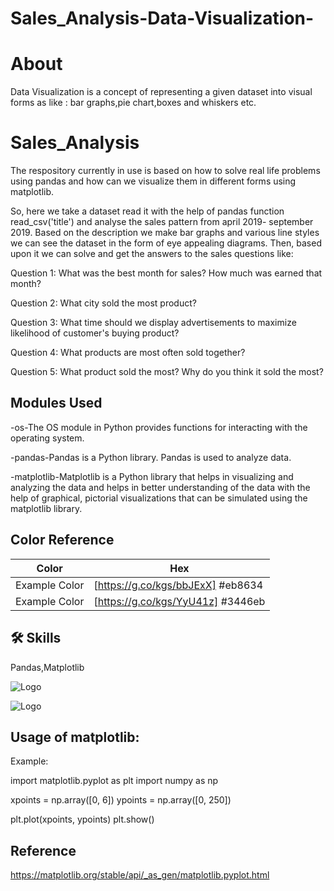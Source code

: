 # Sales_Analysis-Data-Visualization-

# About
Data Visualization is a concept of representing a given dataset into visual forms as like  : bar graphs,pie chart,boxes and whiskers etc.

# Sales_Analysis

The respository currently in use is based on how to solve real life problems using pandas and how can we visualize them in different forms using matplotlib.

So, here we take a dataset read it with the help of pandas function read_csv('title') and analyse the sales pattern from april 2019- september 2019.
Based on the description we make bar graphs and various line styles we can see the dataset in the form of eye appealing diagrams.
Then, based upon it we can solve and get the answers to the sales questions like:

Question 1: What was the best month for sales? How much was earned that month?

Question 2: What city sold the most product?

Question 3: What time should we display advertisements to maximize likelihood of customer's buying product?

Question 4: What products are most often sold together?

Question 5: What product sold the most? Why do you think it sold the most?


## Modules Used
-os-The OS module in Python provides functions for interacting with the operating system.

-pandas-Pandas is a Python library. Pandas is used to analyze data.

-matplotlib-Matplotlib is a Python library that helps in visualizing and analyzing the data and helps in better understanding of the data with the help of graphical, pictorial visualizations that can be simulated using the matplotlib library.
## Color Reference


| Color             | Hex                                                                |
| ----------------- | ------------------------------------------------------------------ |
| Example Color | [https://g.co/kgs/bbJExX] #eb8634 |
| Example Color | [https://g.co/kgs/YyU41z] #3446eb |



## 🛠 Skills

Pandas,Matplotlib


![Logo](https://upload.wikimedia.org/wikipedia/commons/e/ed/Pandas_logo.svg)



![Logo](https://upload.wikimedia.org/wikipedia/en/5/56/Matplotlib_logo.svg)



## Usage of matplotlib:

Example:

import matplotlib.pyplot as plt
import numpy as np

xpoints = np.array([0, 6])
ypoints = np.array([0, 250])

plt.plot(xpoints, ypoints)
plt.show()

## Reference 

https://matplotlib.org/stable/api/_as_gen/matplotlib.pyplot.html
